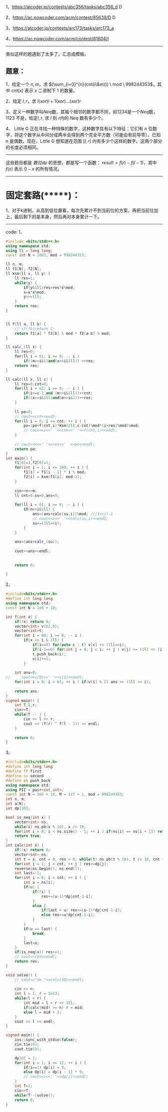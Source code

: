 1、https://atcoder.jp/contests/abc356/tasks/abc356_d D

2、https://ac.nowcoder.com/acm/contest/85639/D D

3、https://atcoder.jp/contests/arc173/tasks/arc173_a

4、https://ac.nowcoder.com/acm/contest/81604/I


---

类似这样的题遇到了太多了，汇总成模板。

## 题意：
1、给定一个 $n,m$，求 $(\sum_{i=0}^{n}{cnt(i\&m)}) \ mod \  998244353$，其中 $cnt(x)$ 表示 $x$ 二进制下 $1$ 的数量。

2、给定 $l,r$，求 $l(xor){l+1}(xor)...(xor)r$ 

3、定义一种数字叫$Neq$数，其每个相邻的数字都不同，如$1234$是一个$Neq$数，$1123$ 不是，给定$l,r$, 求 $l$ 到 $r$内的 $Neq$ 数有多少个。

4、
Little G 正在寻找一种特殊的数字，这种数字具有以下特征：它们有 $n$ 位数字，将这个数字从中间分成两半会得到两个完全平方数（可能会有前导零）。已知 $n$ 是偶数。现在，Little G 想知道在范围 $[l,r]$ 内有多少个这样的数字。这两个部分的长度必须相同。

---

这些题目都是 $数位dp$ 的思想，都是写一个函数：
$result = f(r) - f(l - 1)$，其中 $f(x)$ 表示 $0-x$ 的所有情况。

---

# 固定套路(*****)：
1、对于k进制，从高到低位置看，每次先累计不到当前位的方案，再把当前位加上，最后剩下的是本身，然后再对本身累计一下。


---

code: 
1、
```cpp
#include <bits/stdc++.h> 
using namespace std; 
using ll = long long; 
const int N = 1002, mod = 998244353;

ll n, m; 
ll f1[N], f2[N];    
ll ksm(ll x, ll y) {
    ll res=1;
    while(y) {
        if(y&1ll)res=res*x%mod;
        x=x*x%mod;
        y>>=1ll;
    }
    return res; 
}


ll f(ll a, ll b) {
    // if(!b)return 1;
    return f1[a] * f2[b] % mod * f2[a-b] % mod; 
}

ll calc_(ll x) {
    ll res=0;
    for(ll i = 61; i >= 0; -- i ) 
        if((m>>i&1)and(x>>i&1ll)) ++res;
    return res;
}

ll calc(ll x, ll c) {
    ll res=0,cnt=0;
    for(ll i = 61; i >= 0; -- i ) {
        if(i<=c-1 and (m>>i&1ll))++cnt;
        if((x>>i&1ll)and(m>>i&1))++res;
    }
    
    ll po=0;
    // cout<<cnt<<endl;
    for(ll i = 0; i <= cnt; ++ i ) {
        po=(po+f(cnt,i)*ksm(2ll,c-cnt)%mod*(i+res)%mod)%mod; 
        // cout<<i<<' '<<cnt<<' '<<f(cnt,i)<<endl;
    }
    
    // cout<<x<<' '<<res<<' '<<po<<endl;
    return po;
}
int main() {
    f1[0]=1,f2[0]=1;
    for(int i = 1; i <= 100; ++ i ) {
        f1[i] = f1[i - 1] * i % mod;
        f2[i] = ksm(f1[i], mod-2); 
    } 
    
    cin>>n>>m; 
    ll cnt=0,su=0,ans=0;
    
    for(ll i = 61; i >= 0; -- i ) {
        if(n>>i&1ll) {
            ans=(ans+calc(su,i))%mod; //(1<<i)-1 
            // cout<<i<<' '<<calc(su,i)<<endl;
            su+=(1ll<<i); 
        }
    }
    
    ans=(ans+calc_(su));
    
    cout<<ans<<endl;
    
    
    return 0; 
    
}
```

2、
```cpp
#include<bits/stdc++.h> 
#define int long long 
using namespace std; 
const int N = 1e5 + 10; 

int f(int x) {
    if(!x) return 0; 
    vector<int> v(62,0); 
    vector<int>t;
    for(int i = 60; i >= 0; -- i ) 
        if(x >> i & 1ll) {
            if(i==0) for(auto c : t) v[c] += (1ll<<i);
            if(i-1==0) for(int j = 0; j < i; ++ j ) v[j] += (1ll << (i-1)); 
            t.push_back(i);
            v[i]+=1;
        }
    
    int ans=0;
//     cout<<v[0]<<' '<<v[1]<<endl;
    for(int i = 0; i < 61; ++ i ) if(v[i] % 2) ans += (1ll << i); 
    
    return ans; 
}
signed main() {
    int T,l,r;
    cin>>T;
    while(T -- ) {
        cin >> l >> r; 
        cout << (f(r) ^ f(l - 1)) << endl;
    }
    
    return 0; 
}
```

3、
```cpp
#include<bits/stdc++.h> 
#define int long long 
#define ff first 
#define ss second 
#define pb push_back 
using namespace std; 
using PII = pair<int,int>; 
const int N = 3e5 + 10, M = 1e7 + 1, mod = 998244353;
int n, m; 
int a[N]; 
int dp[30]; 

bool is_neq(int x) {
    vector<int> ns; 
    while(x) ns.pb(x % 10), x /= 10; 
    for(int i = 0; i < ns.size() - 1; ++ i ) if(ns[i] == ns[i + 1]) return false; 
    return true; 
}
int calc(int x) {
    if(!x) return 0; 
    vector<int> ns; 
    int t = x, cnt = 0, res = 0; while(t) ns.pb(t % 10), t /= 10, cnt += 1;
    for(int j = 1; j < cnt; ++ j ) res+=dp[j];  
    reverse(ns.begin(), ns.end()); 
    int last=-1;
    for(int i = 0; i < cnt; ++ i ) {
        int u = ns[i]; 
        if(u) {
            if(!i) {
                res+=(u-1)*dp[cnt-1-i]; 
            }
            else {
                if(last < u) res+=(u-1)*dp[cnt-1-i]; 
                else res+=u*dp[cnt-1-i]; 
            }
        }
        if(u == last) {
            break; 
        }
        last=u; 
    }
    if(is_neq(x)) res+=1;
    // cout<<res<<endl;
    return res; 
}

void solve() {
    // cout<<"de "<<calc(30)<<endl;
    
    cin >> n; 
    int l = 1, r = 1e13; 
    while(l < r) {
        int mid = l + r >> 1ll; 
        if(calc(mid) >= n) r = mid; 
        else l = mid + 1; 
    }
    cout << l << endl; 
}

signed main() {
    ios::sync_with_stdio(false); 
    cin.tie(0); 
    cout.tie(0); 

    dp[0] = 1;  
    for(int i = 1; i <= 12; ++ i ) {
        if(i==1) dp[i] = 9; 
        else dp[i] = dp[i - 1] * 9; 
        // cout<<i<<' '<<dp[i]<<endl;
    }
    int T=1;
    cin>>T; 
    while(T--)solve(); 
    return 0; 
}

```


